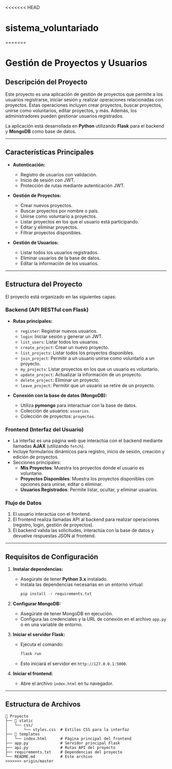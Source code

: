 <<<<<<< HEAD
# sistema_voluntariado
=======
# **Gestión de Proyectos y Usuarios**

## **Descripción del Proyecto**
Este proyecto es una aplicación de gestión de proyectos que permite a los usuarios registrarse, iniciar sesión y realizar operaciones relacionadas con proyectos. Estas operaciones incluyen crear proyectos, buscar proyectos, unirse como voluntarios, editar proyectos, y más. Además, los administradores pueden gestionar usuarios registrados.

La aplicación está desarrollada en **Python** utilizando **Flask** para el backend y **MongoDB** como base de datos.

---

## **Características Principales**
- **Autenticación:**
  - Registro de usuarios con validación.
  - Inicio de sesión con JWT.
  - Protección de rutas mediante autenticación JWT.

- **Gestión de Proyectos:**
  - Crear nuevos proyectos.
  - Buscar proyectos por nombre o país.
  - Unirse como voluntario a proyectos.
  - Listar proyectos en los que el usuario está participando.
  - Editar y eliminar proyectos.
  - Filtrar proyectos disponibles.

- **Gestión de Usuarios:**
  - Listar todos los usuarios registrados.
  - Eliminar usuarios de la base de datos.
  - Editar la información de los usuarios.

---

## **Estructura del Proyecto**
El proyecto está organizado en las siguientes capas:

### **Backend (API RESTful con Flask)**
- **Rutas principales:**
  - `register`: Registrar nuevos usuarios.
  - `login`: Iniciar sesión y generar un JWT.
  - `list_users`: Listar todos los usuarios.
  - `create_project`: Crear un nuevo proyecto.
  - `list_projects`: Listar todos los proyectos disponibles.
  - `join_project`: Permitir a un usuario unirse como voluntario a un proyecto.
  - `my_projects`: Listar proyectos en los que un usuario es voluntario.
  - `update_project`: Actualizar la información de un proyecto.
  - `delete_project`: Eliminar un proyecto.
  - `leave_project`: Permitir que un usuario se retire de un proyecto.

- **Conexión con la base de datos (MongoDB):**
  - Utiliza **pymongo** para interactuar con la base de datos.
  - Colección de usuarios: `usuarios`.
  - Colección de proyectos: `proyectos`.

### **Frontend (Interfaz del Usuario)**
- La interfaz es una página web que interactúa con el backend mediante llamadas **AJAX** (utilizando `fetch`).
- Incluye formularios dinámicos para registro, inicio de sesión, creación y edición de proyectos.
- Secciones principales:
  - **Mis Proyectos**: Muestra los proyectos donde el usuario es voluntario.
  - **Proyectos Disponibles**: Muestra los proyectos disponibles con opciones para unirse, editar o eliminar.
  - **Usuarios Registrados**: Permite listar, ocultar, y eliminar usuarios.

### **Flujo de Datos**
1. El usuario interactúa con el frontend.
2. El frontend realiza llamadas API al backend para realizar operaciones (registro, login, gestión de proyectos).
3. El backend valida las solicitudes, interactúa con la base de datos y devuelve respuestas JSON al frontend.

---

## **Requisitos de Configuración**
1. **Instalar dependencias:**
   - Asegúrate de tener **Python 3.x** instalado.
   - Instala las dependencias necesarias en un entorno virtual:
     ```bash
     pip install -r requirements.txt
     ```
2. **Configurar MongoDB:**
   - Asegúrate de tener MongoDB en ejecución.
   - Configura las credenciales y la URL de conexión en el archivo `app.py` o en una variable de entorno.

3. **Iniciar el servidor Flask:**
   - Ejecuta el comando:
     ```bash
     flask run
     ```
   - Esto iniciará el servidor en `http://127.0.0.1:5000`.

4. **Iniciar el frontend:**
   - Abre el archivo `index.html` en tu navegador.

---

## **Estructura de Archivos**
```plaintext
📂 Proyecto
├── 📂 static
│   └── css/
│       └── styles.css  # Estilos CSS para la interfaz
├── 📂 templates
│   └── index.html      # Página principal del frontend
├── app.py              # Servidor principal Flask
├── api.py              # Rutas API del proyecto
├── requirements.txt    # Dependencias del proyecto
└── README.md           # Este archivo
>>>>>>> origin/master

